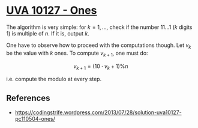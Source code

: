 # [UVA 10127 - Ones](https://onlinejudge.org/index.php?option=com_onlinejudge&Itemid=8&page=show_problem&problem=1068)

The algorithm is very simple: for $k = 1, \dots$, check if the number $11\dots1$ ($k$ digits $1$) is multiple of $n$. If it is, output $k$.

One have to observe how to proceed with the computations though. Let $v_k$ be the value with $k$ ones. To compute $v_{k+1}$, one must do:

$$v_{k+1} = (10 \cdot v_k + 1) \% n$$

i.e. compute the modulo at every step.

## References

- <https://codingstrife.wordpress.com/2013/07/28/solution-uva10127-pc110504-ones/>
